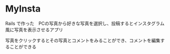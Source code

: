 # MyInsta

Rails で作った　PCの写真から好きな写真を選択し、投稿するとインスタグラム風に写真を表示させるアプリ

写真をクリックするとその写真とコメントをみることができ、コメントを編集することができる

